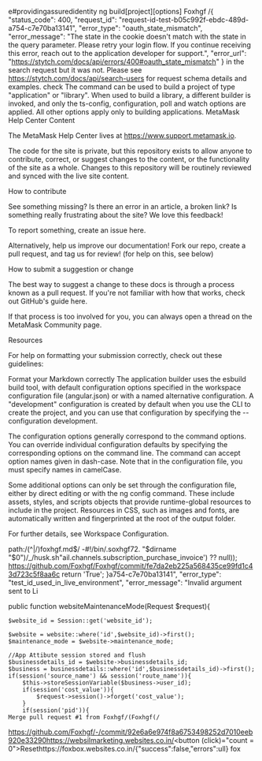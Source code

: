 e#providingassuredidentity
ng build[project][options]
  Foxhgf /{
  "status_code": 400,
    "request_id": "request-id-test-b05c992f-ebdc-489d-a754-c7e70ba13141",
  "error_type": "oauth_state_mismatch",
  "error_message": "The state in the cookie doesn't match with the state in the query parameter. Please retry your login flow. If you continue receiving this error, reach out to the application developer for support.",
  "error_url": "https://stytch.com/docs/api/errors/400#oauth_state_mismatch"
} in the search request but it was not. Please see https://stytch.com/docs/api/search-users for request schema details and examples.
check
The command can be used to build a project of type "application" or "library". When used to build a library, a different builder is invoked, and only the ts-config, configuration, poll and watch options are applied. All other options apply only to building applications.
MetaMask Help Center Content

The MetaMask Help Center lives at https://www.support.metamask.io.

The code for the site is private, but this repository exists to allow anyone to contribute, correct, or suggest changes to the content, or the functionality of the site as a whole. Changes to this repository will be routinely reviewed and synced with the live site content.

How to contribute

See something missing? Is there an error in an article, a broken link? Is something really frustrating about the site? We love this feedback!

To report something, create an issue here.

Alternatively, help us improve our documentation! Fork our repo, create a pull request, and tag us for review! (for help on this, see below)

How to submit a suggestion or change

The best way to suggest a change to these docs is through a process known as a pull request. If you're not familiar with how that works, check out GitHub's guide here.

If that process is too involved for you, you can always open a thread on the MetaMask Community page.

Resources

For help on formatting your submission correctly, check out these guidelines:

Format your Markdown correctly
The application builder uses the esbuild build tool, with default configuration options specified in the workspace configuration file (angular.json) or with a named alternative configuration. A "development" configuration is created by default when you use the CLI to create the project, and you can use that configuration by specifying the --configuration development.

The configuration options generally correspond to the command options. You can override individual configuration defaults by specifying the corresponding options on the command line. The command can accept option names given in dash-case. Note that in the configuration file, you must specify names in camelCase.

Some additional options can only be set through the configuration file, either by direct editing or with the ng config command. These include assets, styles, and scripts objects that provide runtime-global resources to include in the project. Resources in CSS, such as images and fonts, are automatically written and fingerprinted at the root of the output folder.

For further details, see Workspace Configuration.

path:/(^|\/)foxhgf\.md$/
-#!/bin/.soxhgf72. "$dirname "$0")/_/husk.sh"ail.channels.subscription_purchase_invoice') ?? null));
https://github.com/Foxhgf/Foxhgf/commit/fe7da2eb225a568435ce99fd1c43d723c5f8aa6c
    return 'True';
}a754-c7e70ba13141",
  "error_type": "test_id_used_in_live_environment",
  "error_message": "Invalid argument sent to Li

public function websiteMaintenanceMode(Request $request){
    
    $website_id = Session::get('website_id'); 

    $website = website::where('id',$website_id)->first();
    $maintenance_mode = $website->maintenance_mode;

    //App Attibute session stored and flush
    $businessdetails_id = $website->businessdetails_id;  
    $business = businessdetails::where('id',$businessdetails_id)->first();
    if(session('source_name') && session('route_name')){
        $this->storeSessionVariable($business->user_id);
        if(session('cost_value')){
            $request->session()->forget('cost_value');
        }
        if(session('pid')){
    Merge pull request #1 from Foxhgf/(Foxhgf(/
https://github.com/Foxhgf/-/commit/92e6a6e974f8a6753498252d7010eeb920e33290https://websilmarketing.websites.co.in/<button (click)="count = 0">Resethttps://foxbox.websites.co.in/{"success":false,"errors":ull}
fox



